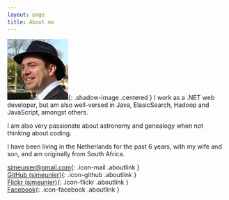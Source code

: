 ```yaml
---
layout: page
title: About me 
---
```


![profile](/assets/images/profile.png){: .shadow-image .centered }
I work as a .NET web developer, but am also well-versed in Java, ElasicSearch, Hadoop and JavaScript, amongst others. 

I am also very passionate about astronomy and genealogy when not thinking about coding. 

I have been living in the Netherlands for the past 6 years, with my wife and son, and am originally from South Africa.

[<span class="mainlink">sjmeunier@gmail.com</span>](mailto://sjmeunier@gmail.com){: .icon-mail .aboutlink }<br/>
[<span class="mainlink">GitHub (sjmeunier)</span>](https://github.com/sjmeunier){: .icon-github .aboutlink }<br/>
[<span class="mainlink">Flickr (sjmeunier)</span>](https://www.flickr.com/photos/78511972@N04){: .icon-flickr .aboutlink }<br/>
[<span class="mainlink">Facebook</span>](https://www.facebook.com/sergesworld/){: .icon-facebook .aboutlink }
